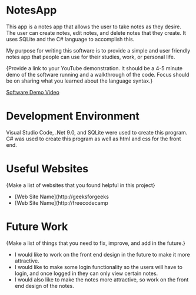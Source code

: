 # NotesApp

This app is a notes app that allows the user to take notes as they desire. The user can create notes, edit notes, and delete notes that they create. It uses SQLite and the C# language to accomplish this. 

My purpose for writing this software is to provide a simple and user friendly notes app that people can use for their studies, work, or personal life.

{Provide a link to your YouTube demonstration. It should be a 4-5 minute demo of the software running and a walkthrough of the code. Focus should be on sharing what you learned about the language syntax.}

[Software Demo Video]([https://youtu.be/n36JYS2bn54])

# Development Environment

Visual Studio Code, .Net 9.0, and SQLite were used to create this program.
C# was used to create this program as well as html and css for the front end.

# Useful Websites

{Make a list of websites that you found helpful in this project}

- [Web Site Name](http://geeksforgeeks
- [Web Site Name](http://freecodecamp

# Future Work

{Make a list of things that you need to fix, improve, and add in the future.}

- I would like to work on the front end design in the future to make it more attractive.
- I would like to make some login functionality so the users will have to login, and once logged in they can only view certain notes.
- I would also like to make the notes more attractive, so work on the front end design of the notes.
